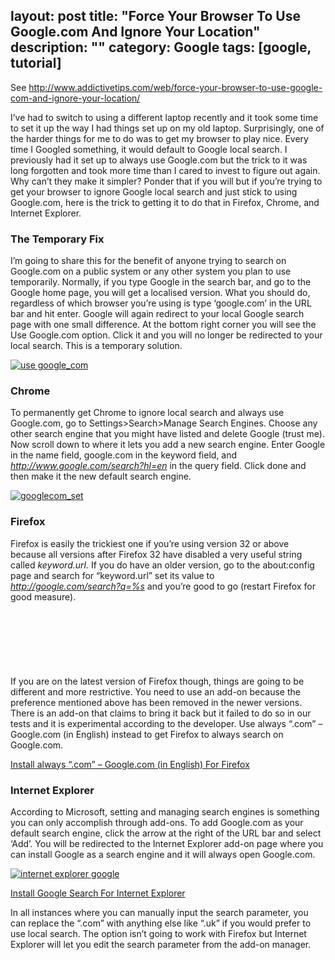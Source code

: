 layout: post
title: "Force Your Browser To Use Google.com And Ignore Your Location"
description: ""
category: Google
tags: [google, tutorial]
---

See <http://www.addictivetips.com/web/force-your-browser-to-use-google-com-and-ignore-your-location/>

I’ve had to switch to using a different laptop recently and it took some time to set it up the way I had things set up on my old laptop. Surprisingly, one of the harder things for me to do was to get my browser to play nice. Every time I Googled something, it would default to Google local search. I previously had it set up to always use Google.com but the trick to it was long forgotten and took more time than I cared to invest to figure out again. Why can’t they make it simpler? Ponder that if you will but if you’re trying to get your browser to ignore Google local search and just stick to using Google.com, here is the trick to getting  it to do that in Firefox, Chrome, and Internet Explorer.

### The Temporary Fix

I’m going to share this for the benefit of anyone trying to search on Google.com on a public system or any other system you plan to use temporarily. Normally, if you type Google in the search bar, and go to the Google home page, you will get a localised version. What you should do, regardless of which browser you’re using is type ‘google.com’ in the URL bar and hit enter. Google will again redirect to your local Google search page with one small difference. At the bottom right corner you will see the Use Google.com option. Click it and you will no longer be redirected to your local search. This is a temporary solution.

[![use google_com](http://cloud.addictivetips.com/wp-content/uploads/2014/11/use-google_com.jpg)](http://cloud.addictivetips.com/wp-content/uploads/2014/11/use-google_com.jpg)

### Chrome

To permanently get Chrome to ignore local search and always use Google.com, go to Settings>Search>Manage Search Engines. Choose any other search engine that you might have listed and delete Google (trust me). Now scroll down to where it lets you add a new search engine. Enter Google in the name field, google.com in the keyword field, and _http://www.google.com/search?hl=en_ in the query field. Click done and then make it the new default search engine.

[![googlecom_set](http://cloud.addictivetips.com/wp-content/uploads/2014/11/googlecom_set.png)](http://cloud.addictivetips.com/wp-content/uploads/2014/11/googlecom_set.png)

### Firefox

Firefox is easily the trickiest one if you’re using version 32 or above because all versions after Firefox 32 have disabled a very useful string called _keyword.url._ If you do have an older version, go to the about:config page and search for “keyword.url” set its value to _http://google.com/search?q=%s_  and you’re good to go (restart Firefox for good measure).

<!--Ad Injection:random-->

<ins id="aswift_1_expand" style="display:inline-table;border:none;height:90px;margin:0;padding:0;position:relative;visibility:visible;width:658px;background-color:transparent"><ins id="aswift_1_anchor" style="display:block;border:none;height:90px;margin:0;padding:0;position:relative;visibility:visible;width:658px;background-color:transparent"><iframe width="658" height="90" frameborder="0" marginwidth="0" marginheight="0" vspace="0" hspace="0" allowtransparency="true" scrolling="no" allowfullscreen="true" onload="var i=this.id,s=window.google_iframe_oncopy,H=s&amp;&amp;s.handlers,h=H&amp;&amp;H[i],w=this.contentWindow,d;try{d=w.document}catch(e){}if(h&amp;&amp;d&amp;&amp;(!d.body||!d.body.firstChild)){if(h.call){setTimeout(h,0)}else if(h.match){try{h=s.upd(h,i)}catch(e){}w.location.replace(h)}}" id="aswift_1" name="aswift_1" style="left:0;position:absolute;top:0;"></iframe></ins></ins>  

If you are on the latest version of Firefox though, things are going to be different and more restrictive. You need to use an add-on because the preference mentioned above has been removed in the newer versions. There is an add-on that claims to bring it back but it failed to do so in our tests and it is experimental according to the developer. Use always “.com” – Google.com (in English) instead to get Firefox to always search on Google.com.

[Install always “.com” – Google.com (in English) For Firefox](https://addons.mozilla.org/en-US/firefox/addon/always-com-googlecom-in-englis/)

### Internet Explorer

According to Microsoft, setting and managing search engines is something you can only accomplish through add-ons. To add Google.com as your default search engine, click the arrow at the right of the URL bar and select ‘Add’. You will be redirected to the Internet Explorer add-on page where you can install Google as a search engine and it will always open Google.com.

[![internet explorer google](http://cloud.addictivetips.com/wp-content/uploads/2014/11/internet-explorer-google.png)](http://cloud.addictivetips.com/wp-content/uploads/2014/11/internet-explorer-google.png)

[Install Google Search For Internet Explorer](http://www.iegallery.com/en-us/Addons/Details/813)

In all instances where you can manually input the search parameter, you can replace the “.com” with anything else like “.uk” if you would prefer to use local search. The option isn’t going to work with Firefox but Internet Explorer will let you edit the search parameter from the add-on manager.